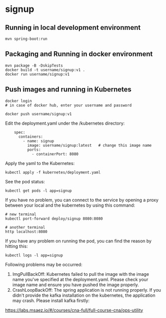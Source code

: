 # signup

## Running in local development environment

```
mvn spring-boot:run
```

## Packaging and Running in docker environment

```
mvn package -B -DskipTests
docker build -t username/signup:v1 .
docker run username/signup:v1
```

## Push images and running in Kubernetes

```
docker login 
# in case of docker hub, enter your username and password

docker push username/signup:v1
```

Edit the deployment.yaml under the /kubernetes directory:
```
    spec:
      containers:
        - name: signup
          image: username/signup:latest   # change this image name
          ports:
            - containerPort: 8080

```

Apply the yaml to the Kubernetes:
```
kubectl apply -f kubernetes/deployment.yaml
```

See the pod status:
```
kubectl get pods -l app=signup
```

If you have no problem, you can connect to the service by opening a proxy between your local and the kubernetes by using this command:
```
# new terminal
kubectl port-forward deploy/signup 8080:8080

# another terminal
http localhost:8080
```

If you have any problem on running the pod, you can find the reason by hitting this:
```
kubectl logs -l app=signup
```

Following problems may be occurred:

1. ImgPullBackOff:  Kubernetes failed to pull the image with the image name you've specified at the deployment.yaml. Please check your image name and ensure you have pushed the image properly.
1. CrashLoopBackOff: The spring application is not running properly. If you didn't provide the kafka installation on the kubernetes, the application may crash. Please install kafka firstly:

https://labs.msaez.io/#/courses/cna-full/full-course-cna/ops-utility


